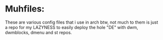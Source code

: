 # Muhfiles:
  These are various config files that i use in arch btw, 
  not much to them is just a repo for my LAZYNESS to easily deploy the hole "DE" with dwm, dwmblocks, dmenu and st repos.
